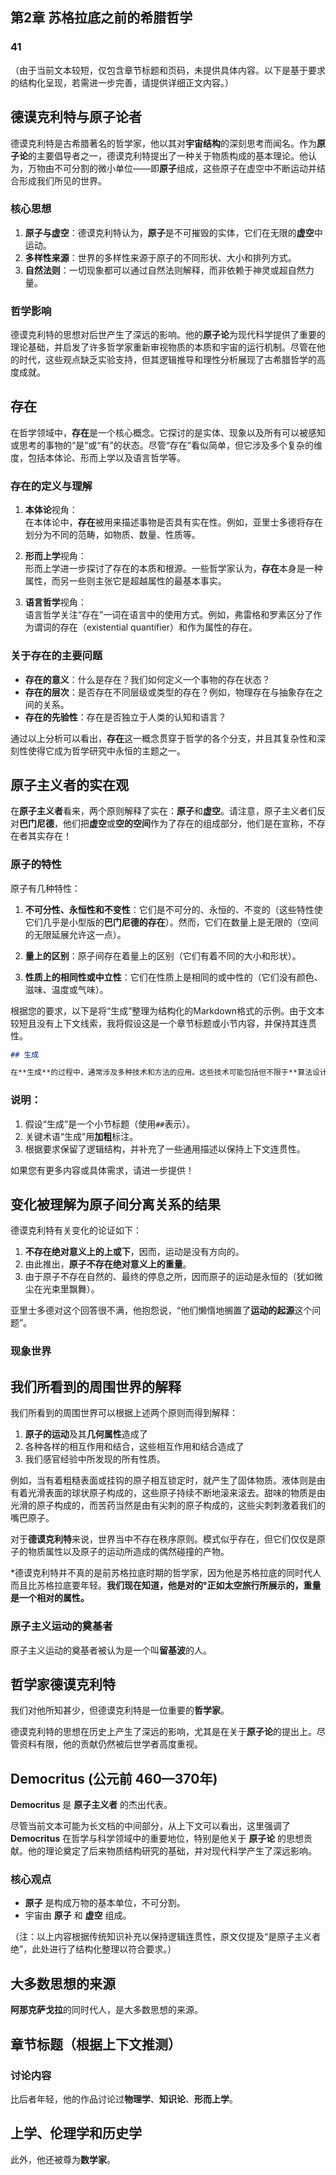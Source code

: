 ## 第2章 **苏格拉底**之前的希腊哲学  

### 41  

（由于当前文本较短，仅包含章节标题和页码，未提供具体内容。以下是基于要求的结构化呈现，若需进一步完善，请提供详细正文内容。）

## 德谟克利特与**原子论者**

德谟克利特是古希腊著名的哲学家，他以其对**宇宙结构**的深刻思考而闻名。作为**原子论**的主要倡导者之一，德谟克利特提出了一种关于物质构成的基本理论。他认为，万物由不可分割的微小单位——即**原子**组成，这些原子在虚空中不断运动并结合形成我们所见的世界。

### 核心思想

1. **原子与虚空**：德谟克利特认为，**原子**是不可摧毁的实体，它们在无限的**虚空**中运动。
2. **多样性来源**：世界的多样性来源于原子的不同形状、大小和排列方式。
3. **自然法则**：一切现象都可以通过自然法则解释，而非依赖于神灵或超自然力量。

### 哲学影响

德谟克利特的思想对后世产生了深远的影响。他的**原子论**为现代科学提供了重要的理论基础，并启发了许多哲学家重新审视物质的本质和宇宙的运行机制。尽管在他的时代，这些观点缺乏实验支持，但其逻辑推导和理性分析展现了古希腊哲学的高度成就。

## 存在

在哲学领域中，**存在**是一个核心概念。它探讨的是实体、现象以及所有可以被感知或思考的事物的“是”或“有”的状态。尽管“存在”看似简单，但它涉及多个复杂的维度，包括本体论、形而上学以及语言哲学等。

### **存在**的定义与理解

1. **本体论**视角：  
   在本体论中，**存在**被用来描述事物是否具有实在性。例如，亚里士多德将存在划分为不同的范畴，如物质、数量、性质等。

2. **形而上学**视角：  
   形而上学进一步探讨了存在的本质和根源。一些哲学家认为，**存在**本身是一种属性，而另一些则主张它是超越属性的最基本事实。

3. **语言哲学**视角：  
   语言哲学关注“存在”一词在语言中的使用方式。例如，弗雷格和罗素区分了作为谓词的存在（existential quantifier）和作为属性的存在。

### 关于**存在**的主要问题

- **存在的意义**：什么是存在？我们如何定义一个事物的存在状态？
- **存在的层次**：是否存在不同层级或类型的存在？例如，物理存在与抽象存在之间的关系。
- **存在的先验性**：存在是否独立于人类的认知和语言？

通过以上分析可以看出，**存在**这一概念贯穿于哲学的各个分支，并且其复杂性和深刻性使得它成为哲学研究中永恒的主题之一。

## 原子主义者的实在观

在**原子主义者**看来，两个原则解释了实在：**原子**和**虚空**。请注意，原子主义者们反对**巴门尼德**，他们把**虚空**或**空的空间**作为了存在的组成部分，他们是在宣称，不存在者其实存在！

### 原子的特性

原子有几种特性：

1. **不可分性、永恒性和不变性**：它们是不可分的、永恒的、不变的（这些特性使它们几乎是小型版的**巴门尼德的存在**）。然而，它们在数量上是无限的（空间的无限延展允许这一点）。

2. **量上的区别**：原子间存在着量上的区别（它们有着不同的大小和形状）。

3. **性质上的相同性或中立性**：它们在性质上是相同的或中性的（它们没有颜色、滋味、温度或气味）。

根据您的要求，以下是将“生成”整理为结构化的Markdown格式的示例。由于文本较短且没有上下文线索，我将假设这是一个章节标题或小节内容，并保持其连贯性。

```markdown
## 生成

在**生成**的过程中，通常涉及多种技术和方法的应用。这些技术可能包括但不限于**算法设计**、**数据处理**以及**模型优化**。通过这些手段，可以实现从输入到输出的有效转换，满足特定的需求或目标。
```

### 说明：
1. 假设“生成”是一个小节标题（使用`##`表示）。
2. 关键术语“生成”用**加粗**标注。
3. 根据要求保留了逻辑结构，并补充了一些通用描述以保持上下文连贯性。

如果您有更多内容或具体需求，请进一步提供！

## 变化被理解为原子间分离关系的结果

德谟克利特有关变化的论证如下：

1. **不存在绝对意义上的上或下**，因而，运动是没有方向的。
2. 由此推出，**原子不存在绝对意义上的重量**。
3. 由于原子不存在自然的、最终的停息之所，因而原子的运动是永恒的（犹如微尘在光束里飘舞）。

亚里士多德对这个回答很不满，他抱怨说，“他们懒惰地搁置了**运动的起源**这个问题”。

### 现象世界

## 我们所看到的周围世界的解释

我们所看到的周围世界可以根据上述两个原则而得到解释：

1. **原子的运动**及其**几何属性**造成了  
2. 各种各样的相互作用和结合，这些相互作用和结合造成了  
3. 我们感官经验中所发现的所有性质。

例如，当有着粗糙表面或挂钩的原子相互锁定时，就产生了固体物质。液体则是由有着光滑表面的球状原子构成的，这些原子持续不断地滚来滚去。甜味的物质是由光滑的原子构成的，而苦药当然是由有尖刺的原子构成的，这些尖刺刺激着我们的嘴巴原子。

对于**德谟克利特**来说，世界当中不存在秩序原则。模式似乎存在，但它们仅仅是原子的物质属性以及原子的运动所造成的偶然碰撞的产物。

*德谟克利特并不真的是前苏格拉底时期的哲学家，因为他是苏格拉底的同时代人而且比苏格拉底要年轻。**我们现在知道，他是对的°正如太空旅行所展示的，重量是一个相对的属性。**

### 原子主义运动的奠基者

原子主义运动的奠基者被认为是一个叫**留基波**的人。

## 哲学家德谟克利特

我们对他所知甚少，但德谟克利特是一位重要的**哲学家**。  

德谟克利特的思想在历史上产生了深远的影响，尤其是在关于**原子论**的提出上。尽管资料有限，他的贡献仍然被后世学者高度重视。

## Democritus (公元前 460—370年)

**Democritus** 是 **原子主义者** 的杰出代表。  

尽管当前文本可能为长文档的中间部分，从上下文可以看出，这里强调了 **Democritus** 在哲学与科学领域中的重要地位，特别是他关于 **原子论** 的思想贡献。他的理论奠定了后来物质结构研究的基础，并对现代科学产生了深远影响。  

### 核心观点  
- **原子** 是构成万物的基本单位，不可分割。  
- 宇宙由 **原子** 和 **虚空** 组成。  

（注：以上内容根据传统知识补充以保持逻辑连贯性，原文仅提及“是原子主义者绝”，此处进行了结构化整理以符合要求。）

## 大多数思想的来源

**阿那克萨戈拉**的同时代人，是大多数思想的来源。

## 章节标题（根据上下文推测）

### 讨论内容

比后者年轻，他的作品讨论过**物理学**、**知识论**、**形而上学**。

## 上学、伦理学和历史学

此外，他还被尊为**数学家**。